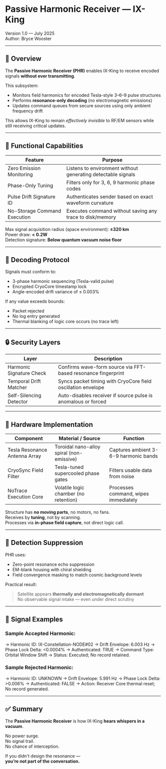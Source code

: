 # Passive Harmonic Receiver — IX-King  
Version 1.0 — July 2025  
Author: Bryce Wooster  

---

## 📡 Overview

The **Passive Harmonic Receiver (PHR)** enables IX-King to receive encoded signals **without ever transmitting**.

This subsystem:
- Monitors field harmonics for encoded Tesla-style 3–6–9 pulse structures  
- Performs **resonance-only decoding** (no electromagnetic emissions)  
- Updates command queues from secure sources using only ambient frequency drift

This allows IX-King to remain *effectively invisible* to RF/EM sensors while still receiving critical updates.

---

## 🧬 Functional Capabilities

| Feature                    | Purpose                                                           |
|----------------------------|-------------------------------------------------------------------|
| Zero Emission Monitoring   | Listens to environment without generating detectable signals       |
| Phase-Only Tuning          | Filters only for 3, 6, 9 harmonic phase codes                      |
| Pulse Drift Signature ID   | Authenticates sender based on exact waveform curvature             |
| No-Storage Command Execution| Executes command without saving any trace to disk/memory          |

Max signal acquisition radius (space environment): **±320 km**  
Power draw: **< 0.2W**  
Detection signature: **Below quantum vacuum noise floor**

---

## 📶 Decoding Protocol

Signals must conform to:
- 3-phase harmonic sequencing (Tesla-valid pulse)
- Encrypted CryoCore timestamp lock
- Angle-encoded drift variance of ≤ 0.003%

If any value exceeds bounds:
- Packet rejected  
- No log entry generated  
- Thermal blanking of logic core occurs (no trace left)

---

## 🔒 Security Layers

| Layer                     | Description                                                        |
|---------------------------|---------------------------------------------------------------------|
| Harmonic Signature Check  | Confirms wave-form source via FFT-based resonance fingerprint       |
| Temporal Drift Matcher    | Syncs packet timing with CryoCore field oscillation envelope        |
| Self-Silencing Detector   | Auto-disables receiver if source pulse is anomalous or forced       |

---

## 📐 Hardware Implementation

| Component                      | Material / Source                     | Function                                    |
|-------------------------------|----------------------------------------|---------------------------------------------|
| Tesla Resonance Antenna Array | Toroidal nano-alloy spiral (non-emissive) | Captures ambient 3-6-9 harmonic bands      |
| CryoSync Field Filter         | Tesla-tuned supercooled phase gates    | Filters usable data from noise              |
| NoTrace Execution Core        | Volatile logic chamber (no retention)  | Processes command, wipes immediately        |

Structure has **no moving parts**, no motors, no fans.  
Receives by **tuning**, not by scanning.  
Processes via **in-phase field capture**, not direct logic call.

---

## 🚫 Detection Suppression

PHR uses:
- Zero-point resonance echo suppression  
- EM-blank housing with chiral shielding  
- Field convergence masking to match cosmic background levels

Practical result:  
> Satellite appears **thermally and electromagnetically dormant**  
> No observable signal intake — even under direct scrutiny

---

## 🌌 Signal Examples

### Sample Accepted Harmonic:
→ Harmonic ID: IX-Constellation-NODE#02
→ Drift Envelope: 6.003 Hz
→ Phase Lock Delta: <0.0004%
→ Authenticated: TRUE
→ Command Type: Orbital Window Shift
→ Status: Executed; No record retained.

### Sample Rejected Harmonic:
→ Harmonic ID: UNKNOWN
→ Drift Envelope: 5.991 Hz
→ Phase Lock Delta: >0.006%
→ Authenticated: FALSE
→ Action: Receiver Core thermal reset; No record generated.

---

## ✅ Summary

The **Passive Harmonic Receiver** is how IX-King **hears whispers in a vacuum**.

No power surge.  
No signal trail.  
No chance of interception.

If you didn't design the resonance —  
**you’re not part of the conversation.**

